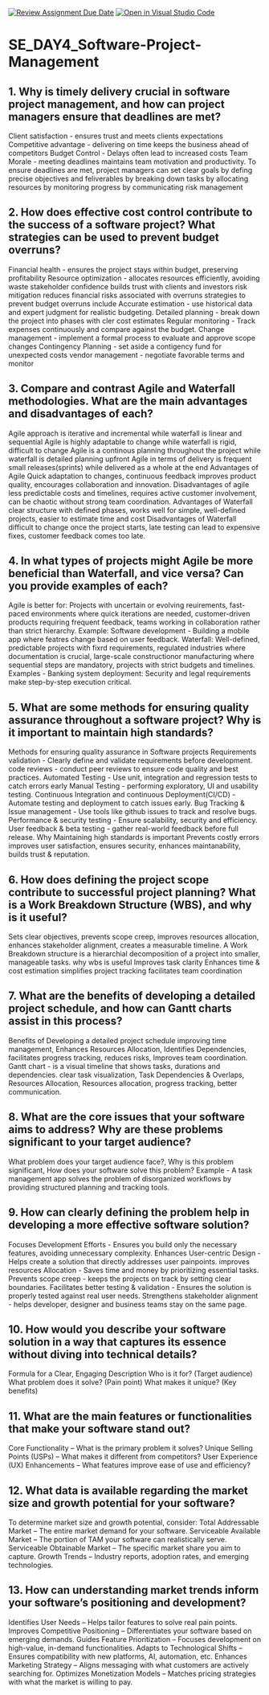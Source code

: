 [![Review Assignment Due Date](https://classroom.github.com/assets/deadline-readme-button-22041afd0340ce965d47ae6ef1cefeee28c7c493a6346c4f15d667ab976d596c.svg)](https://classroom.github.com/a/9pw6JKcu)
[![Open in Visual Studio Code](https://classroom.github.com/assets/open-in-vscode-2e0aaae1b6195c2367325f4f02e2d04e9abb55f0b24a779b69b11b9e10269abc.svg)](https://classroom.github.com/online_ide?assignment_repo_id=18448677&assignment_repo_type=AssignmentRepo)
# SE_DAY4_Software-Project-Management
## 1. Why is timely delivery crucial in software project management, and how can project managers ensure that deadlines are met?
Client satisfaction - ensures trust and meets clients expectations
Competitive advantage - delivering on time keeps the business ahead of competitors
Budget Control - Delays often lead to increased costs
Team Morale - meeting deadlines maintains team motivation and productivity.
To ensure deadlines are met, project managers can set clear goals by defing precise objectives and feliverables
by breaking down tasks
by allocating resources
by monitoring progress
by communicating 
risk management
## 2. How does effective cost control contribute to the success of a software project? What strategies can be used to prevent budget overruns?
Financial health - ensures the project stays within budget, preserving profitability
Resource optimization - allocates resources efficiently, avoiding waste
stakeholder confidence builds trust with clients and investors
risk mitigation reduces financial risks associated with overruns
strategies to prevent budget overruns include
Accurate estimation - use historical data and expert judgment for realistic
budgeting.
Detailed planning - break down the project into phases with cler cost estimates
Regular monitoring - Track expenses continuously and compare against the budget.
Change management - implement a formal process to evaluate and approve scope changes
Contingency Planning - set aside a contigency fund for unexpected costs
vendor management - negotiate favorable terms and monitor
## 3. Compare and contrast Agile and Waterfall methodologies. What are the main advantages and disadvantages of each?
Agile approach is iterative and incremental while waterfall is linear and sequential
Agile is highly adaptable to change while waterfall is rigid, difficult to change
Agile is a continous planning throughout the project while waterfall is detailed planning upfront
Agile in terms of delivery is frequent small releases(sprints) while delivered as a whole at the end
Advantages of Agile
Quick adaptation to changes, continuous feedback improves product quality, encourages collaboration and innovation.
Disadvantages of agile
less predictable costs and timelines, requires active customer involvement, can be chaotic without strong team coordination.
Advantages of Waterfall
clear structure with defined phases, works well for simple, well-defined projects, easier to estimate time and cost
Disadvantages of Waterfall
difficult to change once the project starts, late testing can lead to expensive fixes, customer feedback comes too late.

## 4. In what types of projects might Agile be more beneficial than Waterfall, and vice versa? Can you provide examples of each?
Agile is better for: Projects with uncertain or evolving reuirements, fast-paced environments where quick iterations are needed, customer-driven products requiring frequent feedback, teams working in collaboration rather than strict hierarchy.
Example: Software development - Building a mobile app where featres change based on user feedback.
Waterfall: Well-defined, predictable projects with fixrd requirements, regulated industries where documentation is crucial, large-scale constructionor manufacturing where sequential steps are mandatory, projects with strict budgets and timelines.
Examples - Banking system deployment: Security and legal requirements make step-by-step execution critical.
## 5. What are some methods for ensuring quality assurance throughout a software project? Why is it important to maintain high standards?
Methods for ensuring quality assurance in Software projects
Requirements validation - Clearly define and validate requirements before development.
code reviews - conduct peer reviews to ensure code quality and best practices.
Automated Testing - Use unit, integration and regression tests to catch errors early
Manual Testing - performing exploratory, UI and usability testing.
Continuous Integration and continuous Deployment(CI/CD) - Automate testing and deployment to catch issues early.
Bug Tracking & Issue management - Use tools like github issues to track and resolve bugs.
Performance & security testing - Ensure scalability, security and efficiency.
User feedback & beta testing - gather real-world feedback before full release.
Why Maintaining high standards is important
Prevents costly errors
improves user satisfaction, ensures security, enhances maintanability, builds trust & reputation.
## 6. How does defining the project scope contribute to successful project planning? What is a Work Breakdown Structure (WBS), and why is it useful?
Sets clear objectives, prevents scope creep, improves resources allocation, enhances stakeholder alignment, creates a measurable timeline.
A Work Breakdown structure is a hierarchial decomposition of a project into smaller, manageable tasks.
why wbs is useful
Improves task clarity
Enhances time & cost estimation
simplifies project tracking
facilitates team coordination
## 7. What are the benefits of developing a detailed project schedule, and how can Gantt charts assist in this process?
Benefits of Developing a detailed project schedule
improving time management, Enhances Resources Allocation, Identifies Dependencies, facilitates progress tracking, reduces risks, Improves team coordination.
Gantt chart - is a visual timeline that shows tasks, durations and dependencies.
clear task visualization, Task Dependencies & Overlaps, Resources Allocation, Resources allocation, progress tracking, better communication.
## 8. What are the core issues that your software aims to address? Why are these problems significant to your target audience?
What problem does your target audience face?, Why is this problem significant, How does your software solve this problem?
Example - A task management app solves the problem of disorganized workflows by providing structured planning and tracking tools.
## 9. How can clearly defining the problem help in developing a more effective software solution?
Focuses Development Efforts - Ensures you build only the necessary features, avoiding unnecessary complexity.
Enhances User-centric Design - Helps create a solution that directly addresses user painpoints.
improves resources Allocation - Saves time and money by prioritizing essential tasks.
Prevents scope creep - keeps the projects on track by setting clear boundaries.
Facilitates better testing & validation - Ensures the solution is properly tested against real user needs.
Strengthens stakeholder alignment - helps developer, designer and business teams stay on the same page.

## 10. How would you describe your software solution in a way that captures its essence without diving into technical details?
Formula for a Clear, Engaging Description
Who is it for? (Target audience)
What problem does it solve? (Pain point)
What makes it unique? (Key benefits)

## 11. What are the main features or functionalities that make your software stand out?
Core Functionality – What is the primary problem it solves?
Unique Selling Points (USPs) – What makes it different from competitors?
User Experience (UX) Enhancements – What features improve ease of use and efficiency?
## 12. What data is available regarding the market size and growth potential for your software?
To determine market size and growth potential, consider:
Total Addressable Market – The entire market demand for your software.
Serviceable Available Market – The portion of TAM your software can realistically serve.
Serviceable Obtainable Market – The specific market share you aim to capture.
Growth Trends – Industry reports, adoption rates, and emerging technologies.

## 13. How can understanding market trends inform your software’s positioning and development?
Identifies User Needs – Helps tailor features to solve real pain points.
Improves Competitive Positioning – Differentiates your software based on emerging demands.
Guides Feature Prioritization – Focuses development on high-value, in-demand functionalities.
Adapts to Technological Shifts – Ensures compatibility with new platforms, AI, automation, etc.
Enhances Marketing Strategy – Aligns messaging with what customers are actively searching for.
Optimizes Monetization Models – Matches pricing strategies with what the market is willing to pay.
